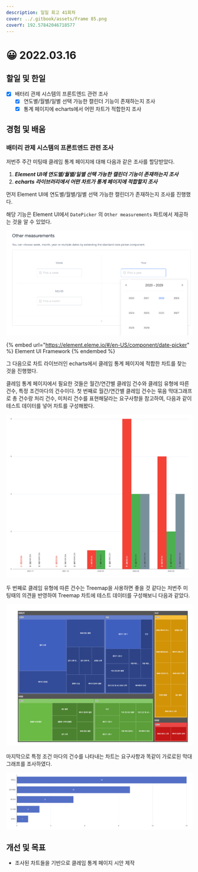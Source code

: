 ```yaml
---
description: 일일 회고 41회차
cover: ../.gitbook/assets/Frame 85.png
coverY: 192.57842046718577
---
```


# 😀 2022.03.16

## 할일 및 한일

* [x] 배터리 관제 시스템의 프론트엔드 관련 조사
  * [x] 연도별/월별/일별 선택 가능한 캘린더 기능이 존재하는지 조사
  * [x] 통계 페이지에 echarts에서 어떤 차트가 적합한지 조사

## 경험 및 배움

### 배터리 관제 시스템의 프론트엔드 관련 조사

저번주 주간 미팅때 클레임 통계 페이지에 대해 다음과 같은 조사를 할당받았다.

1. _**Element UI에 연도별/월별/일별 선택 가능한 캘린더 기능이 존재하는지 조사**_
2. _**echarts 라이브러리에서 어떤 차트가 통계 페이지에 적합할지 조사**_



먼저 Element UI에 연도별/월별/일별 선택 가능한 캘린더가 존재하는지 조사를 진행했다.

해당 기능은 Element UI에서 `DatePicker` 의 `Other measurements` 파트에서 제공하는 것을 알 수 있었다.

![연도 선택 캘린더 기능 예시](<../.gitbook/assets/image (7) (1).png>)

{% embed url="https://element.eleme.io/#/en-US/component/date-picker" %}
Element UI Framework
{% endembed %}



그 다음으로 차트 라이브러인 echarts에서 클레임 통계 페이지에 적합한 차트를 찾는 것을 진행했다.

클레임 통계 페이지에서 필요한 것들은 월간/연간별 클레임 건수와 클레임 유형에 따른 건수, 특정 조건마다의 건수이다. 첫 번째로 월간/연간별 클레임 건수는 묶음 막대그래프로 총 건수랑 처리 건수, 미처리 건수를 표현해달라는 요구사항을 참고하여, 다음과 같이 테스트 데이터를 넣어 차트를 구성해봤다.

![클레임 건수 통계 차트 예시](<../.gitbook/assets/image (8) (1).png>)



두 번째로 클레임 유형에 따른 건수는 Treemap을 사용하면 좋을 것 같다는 저번주 미팅때의 의견을 반영하여 Treemap 차트에 테스트 데이터를 구성해보니 다음과 같았다.

![Treemap 차트 예시](<../.gitbook/assets/image (6) (1) (1).png>)



마지막으로 특정 조건 마다의 건수를 나타내는 차트는 요구사항과 똑같이 가로로된 막대 그래프를 조사하였다.

![가로 막대 그래프 예시](<../.gitbook/assets/image (9).png>)

## 개선 및 목표

* 조사된 차트들을 기반으로 클레임 통계 페이지 시안 제작
